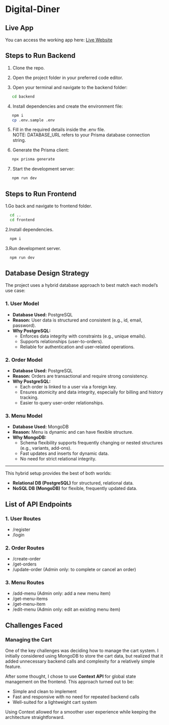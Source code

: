 # Digital-Diner

## Live App

You can access the working app here: [Live Website](https://eatoes-digital-diner.vercel.app/)

## Steps to Run Backend

1. Clone the repo.

2. Open the project folder in your preferred code editor.

3. Open your terminal and navigate to the backend folder:

```bash
   cd backend
```

4. Install dependencies and create the environment file:

```bash
   npm i
   cp .env.sample .env
```

5. Fill in the required details inside the .env file.  
   NOTE: DATABASE_URL refers to your Prisma database connection string.

6. Generate the Prisma client:

```bash
   npx prisma generate
```

7. Start the development server:

```bash
   npm run dev
```

## Steps to Run Frontend

1.Go back and navigate to frontend folder.

```bash
  cd ..
  cd frontend
```

2.Install dependencies.

```bash
  npm i
```

3.Run development server.
```bash
  npm run dev
```

## Database Design Strategy

The project uses a hybrid database approach to best match each model’s use case:

### 1. User Model
- **Database Used:** PostgreSQL
- **Reason:** User data is structured and consistent (e.g., id, email, password). 
- **Why PostgreSQL:**
  - Enforces data integrity with constraints (e.g., unique emails).
  - Supports relationships (user-to-orders).
  - Reliable for authentication and user-related operations.

### 2. Order Model
- **Database Used:** PostgreSQL
- **Reason:** Orders are transactional and require strong consistency.
- **Why PostgreSQL:**
  - Each order is linked to a user via a foreign key.
  - Ensures atomicity and data integrity, especially for billing and history tracking.
  - Easier to query user-order relationships.

### 3. Menu Model
- **Database Used:** MongoDB
- **Reason:** Menu is dynamic and can have flexible structure.
- **Why MongoDB:**
  - Schema flexibility supports frequently changing or nested structures (e.g., variants, add-ons).
  - Fast updates and inserts for dynamic data.
  - No need for strict relational integrity.

---

This hybrid setup provides the best of both worlds:
- **Relational DB (PostgreSQL)** for structured, relational data.
- **NoSQL DB (MongoDB)** for flexible, frequently updated data.

## List of API Endpoints

### 1. User Routes
- /register  
- /login

### 2. Order Routes
- /create-order  
- /get-orders  
- /update-order  (Admin only: to complete or cancel an order)

### 3. Menu Routes
- /add-menu       (Admin only: add a new menu item)  
- /get-menu-items  
- /get-menu-item  
- /edit-menu      (Admin only: edit an existing menu item)

## Challenges Faced

### Managing the Cart

One of the key challenges was deciding how to manage the cart system. I initially considered using MongoDB to store the cart data, but realized that it added unnecessary backend calls and complexity for a relatively simple feature.

After some thought, I chose to use **Context API** for global state management on the frontend. This approach turned out to be:
- Simple and clean to implement
- Fast and responsive with no need for repeated backend calls
- Well-suited for a lightweight cart system

Using Context allowed for a smoother user experience while keeping the architecture straightforward.

